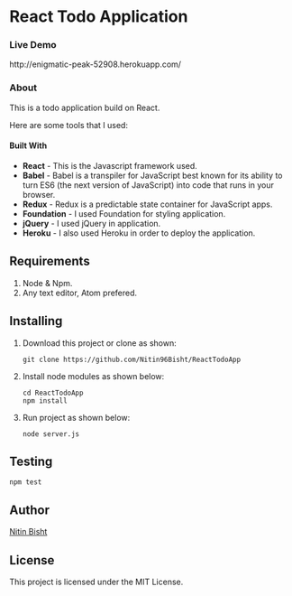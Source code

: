 <h1>React Todo Application</h1>

<h3> Live Demo</h3>
http://enigmatic-peak-52908.herokuapp.com/

<h3>About</h3>

This is a todo application build on React.

Here are some tools that I used:

<h4>Built With</h4>
<ul>
<li><b>React</b> - This is the Javascript framework used.</li>
<li><b>Babel</b> - Babel is a transpiler for JavaScript best known for its ability to turn ES6 (the next version of JavaScript) into code that runs in your browser.</li>
<li><b>Redux</b> - Redux is a predictable state container for JavaScript apps.</li>
<li><b>Foundation</b> - I used Foundation for styling application.</li>
<li><b>jQuery</b> - I used jQuery in application.</li>
<li><b>Heroku</b> - I also used Heroku in order to deploy the application.</li>
</ul>

## Requirements
<ol>
<li>Node & Npm.</li>
<li>Any text editor, Atom prefered.</li>
</ol>

## Installing 
<ol>
<li>Download this project or clone as shown:</li>

```git clone https://github.com/Nitin96Bisht/ReactTodoApp```

<li>Install node modules as shown below:</li>

```cd ReactTodoApp```
<br>
```npm install```

<li>Run project as shown below:</li>

```node server.js```

</ol>

## Testing 

```npm test```

## Author 
<a href="https://github.com/Nitin96Bisht">Nitin Bisht</a>

## License 
This project is licensed under the MIT License.
